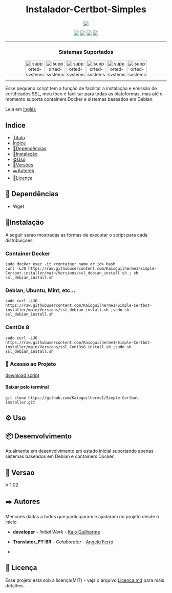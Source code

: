 <h1 align="center"> Instalador-Certbot-Simples </h1>
<p align="center">
  <img src="https://user-images.githubusercontent.com/65198889/191982434-39e28496-4cfb-4452-a2f2-8db644d1b3a3.png" />
</p>



<p align="center">
  <img src="http://img.shields.io/static/v1?label=STATUS&message=EM%20DEVELOPMENT&color=GREEN&style=flat-square"/>
  <img src="https://img.shields.io/github/commit-activity/m/kaioguilherme1/Simple-Certbot-installer?style=flat-square"/>
  <img src="https://img.shields.io/github/last-commit/kaioguilherme1/Simple-Certbot-installer?style=flat-square"/>
  <img src="https://img.shields.io/github/Licenca/kaioGuilherme1/Simple-Certbot-installer?style=flat-square"/>
</p>

---

<h3 align="center"> Sistemas Suportados </h3>

<p align="center"> 
  <a href="https://www.docker.com/" target= "_blank"><img align="center" alt="supported-systems-certbot-install" height="50" width="60" src="https://cdn.jsdelivr.net/gh/devicons/devicon/icons/docker/docker-original.svg"></a>
  <a href="https://www.debian.org/" target= "_blank"><img align="center" alt="supported-systems-certbot-install" height="50" width="60" src="https://cdn.jsdelivr.net/gh/devicons/devicon/icons/debian/debian-original.svg"></a>
  <a href="https://ubuntu.com/" target= "_blank"><img align="center" alt="supported-systems-certbot-install" height="50" width="60" src="https://cdn.jsdelivr.net/gh/devicons/devicon/icons/ubuntu/ubuntu-plain-wordmark.svg"></a>
  <a href="https://wordpress.com/" target= "_blank"><img align="center" alt="supported-systems-certbot-install" height="50" width="60" src="https://cdn.jsdelivr.net/gh/devicons/devicon/icons/wordpress/wordpress-original.svg"></a> 
  <a href="https://www.apache.org/" target= "_blank"><img align="center" alt="supported-systems-certbot-install" height="50" width="60" src="https://cdn.jsdelivr.net/gh/devicons/devicon/icons/apache/apache-original-wordmark.svg"></a>
  <a href="https://www.nginx.com/" target= "_blank"><img align="center" alt="supported-systems-certbot-install" height="50" width="60" src="https://cdn.jsdelivr.net/gh/devicons/devicon/icons/nginx/nginx-original.svg"></a>

</p>
  
---

  Esse pequeno script tem a função de facilitar a instalação e emissão de certificados SSL, meu foco é facilitar para todas as 
  plataformas, mas até o momento suporta containers Docker e sistemas baseados em Debian.

  Leia em [Inglês]()

## Indice

* [Título](#script-name)
* [Índice](#Indice)
* [📄Dependências](#Dependencias)
* [🔧Instalação](#Instalacao)
* [⚙️Uso](#Uso)
* [📌Versões](#Versoes)
* [✒️Autores](#Autores)
* [📑Licença](#Licenca)

## 📄 Dependências

* Wget
  
## 🔧Instalação

A seguir serao mostradas as formas de executar o script para cada distribuiçoes

### Container Docker

```
sudo docker exec -it <container name or id> bash 
curl -LJO https://raw.githubusercontent.com/Kaioguilherme1/Simple-Certbot-installer/main/Versions/ssl_debian_install.sh ; sh ssl_debian_install.sh
```
### Debian, Ubuntu, Mint, etc...

```
sudo curl -LJO https://raw.githubusercontent.com/Kaioguilherme1/Simple-Certbot-installer/main/Versions/ssl_debian_install.sh ;sudo sh ssl_debian_install.sh
```

### CentOs 8

```
sudo curl -LJO https://raw.githubusercontent.com/Kaioguilherme1/Simple-Certbot-installer/main/Versions/ssl_CentOs8_install.sh ;sudo sh ssl_debian_install.sh
```

### 📁 Acesso ao Projeto 


[download script](https://github.com/Kaioguilherme1/Simple-Certbot-installer/archive/refs/heads/main.zip)

#### Baixar pelo terminal

```
git clone https://github.com/Kaioguilherme1/Simple-Certbot-installer.git
```

## ⚙️ Uso


## 📦 Desenvolvimento 

Atualmente em desenvolvimento em estado inicial suportando apenas sistemas baseados em Debian e containers Docker.

## 📌 Versao

V 1.02

## ✒️ Autores

Mencoes dadas a todos que participaram e ajudaram no projeto desde o início

* **developer** - *Initial Work* - [Kaio Guilherme](https://github.com/Kaioguilherme1)
* **Translator_PT-BR** - *Colaborator* - [Angelo Ferro](https://github.com/Angelox99)

*

## 📑 Licença

Esse projeto esta sob a licença(MIT) - veja o arquivo [Licenca.md](https://github.com/Kaioguilherme1/Simple-Certbot-installer/blob/main/Licenca) para mais detalhes.
